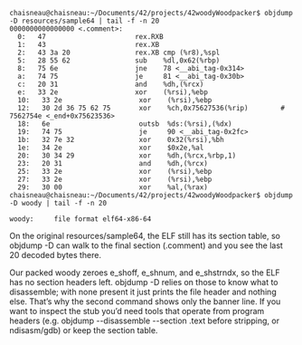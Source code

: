     chaisneau@chaisneau:~/Documents/42/projects/42woodyWoodpacker$ objdump -D resources/sample64 | tail -f -n 20
    0000000000000000 <.comment>:
      0:   47                      rex.RXB
      1:   43                      rex.XB
      2:   43 3a 20                rex.XB cmp (%r8),%spl
      5:   28 55 62                sub    %dl,0x62(%rbp)
      8:   75 6e                   jne    78 <__abi_tag-0x314>
      a:   74 75                   je     81 <__abi_tag-0x30b>
      c:   20 31                   and    %dh,(%rcx)
      e:   33 2e                   xor    (%rsi),%ebp
      10:   33 2e                   xor    (%rsi),%ebp
      12:   30 2d 36 75 62 75       xor    %ch,0x75627536(%rip)        # 7562754e <_end+0x75623536>
      18:   6e                      outsb  %ds:(%rsi),(%dx)
      19:   74 75                   je     90 <__abi_tag-0x2fc>
      1b:   32 7e 32                xor    0x32(%rsi),%bh
      1e:   34 2e                   xor    $0x2e,%al
      20:   30 34 29                xor    %dh,(%rcx,%rbp,1)
      23:   20 31                   and    %dh,(%rcx)
      25:   33 2e                   xor    (%rsi),%ebp
      27:   33 2e                   xor    (%rsi),%ebp
      29:   30 00                   xor    %al,(%rax)
    chaisneau@chaisneau:~/Documents/42/projects/42woodyWoodpacker$ objdump -D woody | tail -f -n 20

    woody:     file format elf64-x86-64


On the original resources/sample64, the ELF still has its section table, so objdump -D can walk to the final section (.comment) and you see the last 20 decoded bytes there.

Our packed woody zeroes e_shoff, e_shnum, and e_shstrndx, so the ELF has no section headers left. objdump -D relies on those to know what to disassemble; with none present it just prints the file header and nothing else. That’s why the second command shows only the banner line. If you want to inspect the stub you’d need tools that operate from program headers (e.g. objdump --disassemble --section .text before stripping, or ndisasm/gdb) or keep the section table.